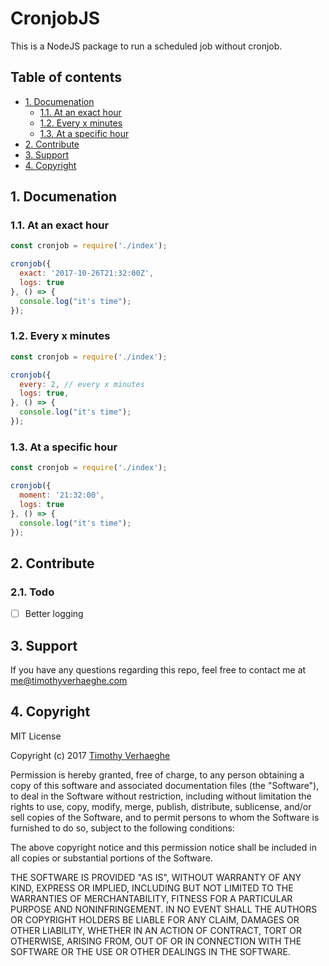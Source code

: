 # CronjobJS
This is a NodeJS package to run a scheduled job without cronjob.

## Table of contents
- [1. Documenation ](https://github.com/timothyverhaeghe/cronjobjs#1-documentation)  
    - [1.1. At an exact hour](https://github.com/timothyverhaeghe/cronjobjs#11-at-an-exact-hour)  
    - [1.2. Every x minutes](https://github.com/timothyverhaeghe/cronjobjs#12-every-x-minutes)  
    - [1.3. At a specific hour](https://github.com/timothyverhaeghe/cronjobjs#13-at-a-specific-hour)  
- [2. Contribute ](https://github.com/timothyverhaeghe/cronjobjs#2-contribute)  
- [3. Support ](https://github.com/timothyverhaeghe/cronjobjs#3-support)  
- [4. Copyright ](https://github.com/timothyverhaeghe/cronjobjs#4-copyright)

## 1. Documenation
### 1.1. At an exact hour
```js
const cronjob = require('./index');

cronjob({
  exact: '2017-10-26T21:32:00Z',
  logs: true
}, () => {
  console.log("it's time");
});
```

### 1.2. Every x minutes
```js
const cronjob = require('./index');

cronjob({
  every: 2, // every x minutes
  logs: true,
}, () => {
  console.log("it's time");
});
```

### 1.3. At a specific hour
```js
const cronjob = require('./index');

cronjob({
  moment: '21:32:00',
  logs: true
}, () => {
  console.log("it's time");
});
```

## 2. Contribute
### 2.1. Todo
- [ ] Better logging

## 3. Support
If you have any questions regarding this repo, feel free to contact me at me@timothyverhaeghe.com

## 4. Copyright
MIT License

Copyright (c) 2017 [Timothy Verhaeghe](https://github.com/timothyverhaeghe)

Permission is hereby granted, free of charge, to any person obtaining a copy
of this software and associated documentation files (the "Software"), to deal
in the Software without restriction, including without limitation the rights
to use, copy, modify, merge, publish, distribute, sublicense, and/or sell
copies of the Software, and to permit persons to whom the Software is
furnished to do so, subject to the following conditions:

The above copyright notice and this permission notice shall be included in all
copies or substantial portions of the Software.

THE SOFTWARE IS PROVIDED "AS IS", WITHOUT WARRANTY OF ANY KIND, EXPRESS OR
IMPLIED, INCLUDING BUT NOT LIMITED TO THE WARRANTIES OF MERCHANTABILITY,
FITNESS FOR A PARTICULAR PURPOSE AND NONINFRINGEMENT. IN NO EVENT SHALL THE
AUTHORS OR COPYRIGHT HOLDERS BE LIABLE FOR ANY CLAIM, DAMAGES OR OTHER
LIABILITY, WHETHER IN AN ACTION OF CONTRACT, TORT OR OTHERWISE, ARISING FROM,
OUT OF OR IN CONNECTION WITH THE SOFTWARE OR THE USE OR OTHER DEALINGS IN THE
SOFTWARE.
